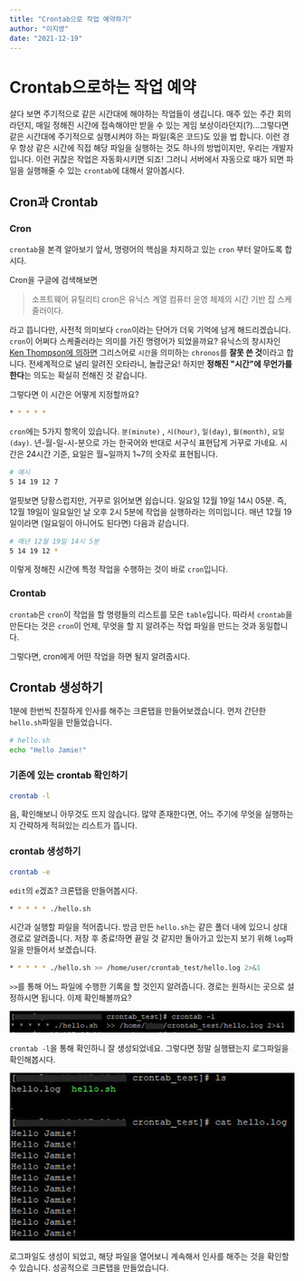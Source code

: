 ```yaml
---
title: "Crontab으로 작업 예약하기"
author: "이지영"
date: "2021-12-19"
---
```


# Crontab으로하는 작업 예약

살다 보면 주기적으로 같은 시간대에 해야하는 작업들이 생깁니다. 매주 있는 주간 회의라던지, 매일 정해진 시간에 접속해야만 받을 수 있는 게임 보상이라던지(?)...그렇다면 같은 시간대에 주기적으로 실행시켜야 하는 파일(혹은 코드)도 있을 법 합니다. 이런 경우 항상 같은 시간에 직접 해당 파일을 실행하는 것도 하나의 방법이지만, 우리는 개발자입니다. 이런 귀찮은 작업은 자동화시키면 되죠! 그러니 서버에서 자동으로 때가 되면 파일을 실행해줄 수 있는 `crontab`에 대해서 알아봅시다. 



## Cron과 Crontab

### Cron

`crontab`을 본격 알아보기 앞서, 명령어의 핵심을 차지하고 있는 `cron` 부터 알아도록 합시다. 

Cron을 구글에 검색해보면

> 소프트웨어 유틸리티 cron은 유닉스 계열 컴퓨터 운영 체제의 시간 기반 잡 스케줄러이다.

라고 뜹니다만, 사전적 의미보다 `cron`이라는 단어가 더욱 기억에 남게 해드리겠습니다. `cron`이 어쩌다 스케줄러라는 의미를 가진 명령어가 되었을까요? 유닉스의 창시자인 [Ken Thompson에 의하면](https://www.quora.com/What-is-the-etymology-of-cron) 그리스어로 `시간`을 의미하는 `chronos`를 **잘못 쓴 것**이라고 합니다. 전세계적으로 널리 알려진 오타라니, 놀랍군요! 하지만 **정해진 "시간"에 무언가를 한다**는 의도는 확실히 전해진 것 같습니다. 

그렇다면 이 시간은 어떻게 지정할까요? 

```bash
* * * * *
```

`cron`에는 5가지 항목이 있습니다. `분(minute)` , `시(hour)`, `일(day)`, `월(month)`, `요일(day)`. 년-월-일-시-분으로 가는 한국어와 반대로 서구식 표현답게 거꾸로 가네요. 시간은 24시간 기준, 요일은 월~일까지 1~7의 숫자로 표현됩니다.

```bash
# 예시
5 14 19 12 7
```

얼핏보면 당황스럽지만, 거꾸로 읽어보면 쉽습니다. 일요일 12월 19일 14시 05분. 즉, 12월 19일이 일요일인 날 오후 2시 5분에 작업을 실행하라는 의미입니다. 매년 12월 19일이라면 (일요일이 아니어도 된다면) 다음과 같습니다.

```bash
# 매년 12월 19일 14시 5분
5 14 19 12 *
```

이렇게 정해진 시간에 특정 작업을 수행하는 것이 바로 `cron`입니다.

### Crontab

`crontab`은 `cron`이 작업을 할 명령들의 리스트를 모은 `table`입니다. 따라서 `crontab`을 만든다는 것은 `cron`이 언제, 무엇을 할 지 알려주는 작업 파일을 만드는 것과 동일합니다.



그렇다면, cron에게 어떤 작업을 하면 될지 알려줍시다.

## Crontab 생성하기

1분에 한번씩 친절하게 인사를 해주는 크론탭을 만들어보겠습니다. 먼저 간단한 `hello.sh`파일을 만들었습니다. 

```bash
# hello.sh
echo "Hello Jamie!"
```

### 기존에 있는 crontab 확인하기

```bash
crontab -l
```

음, 확인해보니 아무것도 뜨지 않습니다. 많약 존재한다면, 어느 주기에 무엇을 실행하는지 간략하게 적혀있는 리스트가 뜹니다.

### crontab 생성하기

```bash
crontab -e
```

`edit`의 `e`겠죠? 크론탭을 만들어봅시다.

```bash
* * * * * ./hello.sh
```

시간과 실행할 파일을 적어줍니다. 방금 만든 `hello.sh`는 같은 폴더 내에 있으니 상대 경로로 알려줍니다. 저장 후 종료!하면 끝일 것 같지만 돌아가고 있는지 보기 위해 `log`파일을 만들어서 보겠습니다.

```bash
* * * * * ./hello.sh >> /home/user/crontab_test/hello.log 2>&1
```

`>>`를 통해 어느 파일에 수행한 기록을 할 것인지 알려줍니다. 경로는 원하시는 곳으로 설정하시면 됩니다. 이제 확인해볼까요?

![](../../images/4기/이지영/1주차/cron-l.png)

`crontab -l`을 통해 확인하니 잘 생성되었네요. 그렇다면 정말 실행됐는지 로그파일을 확인해봅시다.

![](../../images/4기/이지영/1주차/cron.png)

로그파일도 생성이 되었고, 해당 파일을 열어보니 계속해서 인사를 해주는 것을 확인할 수 있습니다. 성공적으로 크론탭을 만들었습니다.